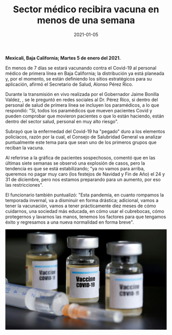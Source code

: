 ﻿---
layout: blog
title: "Sector médico recibira vacuna en menos de una semana"
date: 2021-01-05
categories: mexicali
permalink: /:categories/:title:output_ext
image: /img/cnr/2021-01-05-sector-medico-recibira-vacuna-en-menos-de-una-semana.jpg
alt: "Sector médico recibira vacuna en menos de una semana"
autor:
---


**Mexicali, Baja California; Martes 5 de enero del 2021.** 


En menos de 7 días se estará vacunando contra el Covid-19 al personal médico de primera línea en Baja California; la distribución ya está planeada y, por el momento, se están definiendo los sitios estratégicos para su aplicación, afirmó el Secretario de Salud, Alonso Pérez Rico. 


Durante la transmisión en vivo realizada por el Gobernador Jaime Bonilla Valdez, , se le preguntó en redes sociales al Dr. Pérez Rico, si dentro del personal de salud de primera línea se incluyen los paramédicos, a lo que respondió: "Sí, todos los paramédicos que mueven pacientes Covid y pueden comprobar que movieron pacientes o que lo están haciendo, están dentro del sector salud, personal en muy alto riesgo". 


Subrayó que la enfermedad del Covid-19 ha "pegado" duro a los elementos policíacos, razón por la cual, el Consejo de Salubridad General va analizar puntualmente este tema para que sean uno de los primeros grupos que reciban la vacuna. 


Al referirse a la gráfica de pacientes sospechosos, comentó que en las últimas siete semanas se observó una explosión de casos, pero la tendencia es que se está estabilizando; "ya no vamos para arriba, queremos no pagar muy caro (los festejos de Navidad y Fin de Año) el 24 y 31 de diciembre, pero nos estamos preparando para un aumento, por eso las restricciones". 


El funcionario también puntualizó: "Esta pandemia, en cuanto rompamos la temporada invernal, va a disminuir en forma drástica; adicional, vamos a tener la vacunación, vamos a tener prácticamente diez meses de cómo cuidarnos, una sociedad más educada, en cómo usar el cubrebocas, cómo protegernos y lavarnos las manos, tenemos los factores para que tengamos éxito y regresamos a una nueva normalidad en forma breve".

<div id="carouselExampleSlidesOnly" class="carousel slide" data-ride="carousel">
  <div class="carousel-inner">
    <div class="carousel-item active">
       <img class="d-block w-100" src="/img/cnr/2021-01-05-sector-medico-recibira-vacuna-en-menos-de-una-semana.jpg" loading="lazy"  alt="Sector médico recibira vacuna en menos de una semana">
    </div>
  </div>
</div>